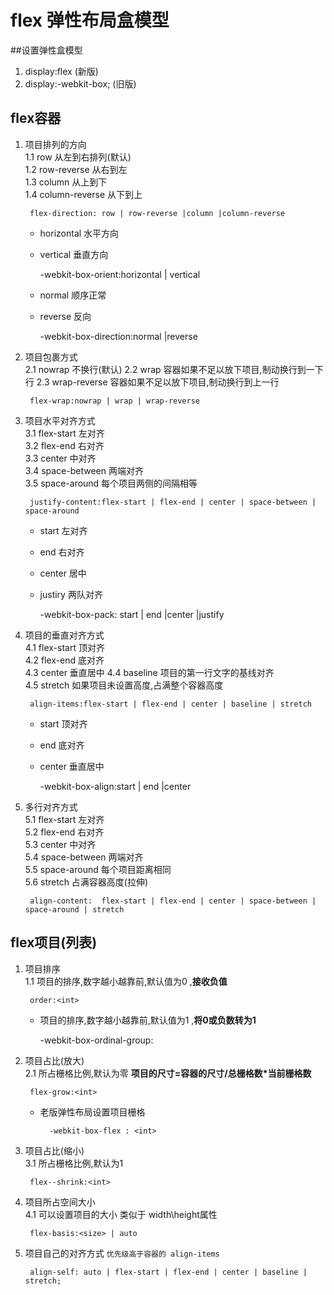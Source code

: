 # flex 弹性布局盒模型

##设置弹性盒模型
1. display:flex  (新版)
2. display:-webkit-box; (旧版)

## flex容器
1. 项目排列的方向  
  1.1 row 从左到右排列(默认)  
  1.2 row-reverse  从右到左  
  1.3 column  从上到下       
  1.4 column-reverse  从下到上     
   
        flex-direction: row | row-reverse |column |column-reverse
    
    * horizontal 水平方向   
    * vertical   垂直方向

        -webkit-box-orient:horizontal | vertical
    
    * normal   顺序正常  
    * reverse  反向  

        -webkit-box-direction:normal |reverse

2. 项目包裹方式  
  2.1  nowrap 不换行(默认) 
  2.2  wrap 容器如果不足以放下项目,制动换行到一下行
  2.3  wrap-reverse  容器如果不足以放下项目,制动换行到上一行
  
        flex-wrap:nowrap | wrap | wrap-reverse 
          
3. 项目水平对齐方式  
  3.1 flex-start  左对齐  
  3.2 flex-end    右对齐  
  3.3 center      中对齐  
  3.4 space-between  两端对齐  
  3.5 space-around   每个项目两侧的间隔相等
           
        justify-content:flex-start | flex-end | center | space-between | space-around
  
    * start  左对齐
    * end    右对齐
    * center 居中
    * justiry 两队对齐  
         
         -webkit-box-pack: start | end |center |justify
4. 项目的垂直对齐方式  
  4.1 flex-start  顶对齐   
  4.2 flex-end  底对齐   
  4.3 center    垂直居中
  4.4 baseline  项目的第一行文字的基线对齐  
  4.5 stretch   如果项目未设置高度,占满整个容器高度 
  
        align-items:flex-start | flex-end | center | baseline | stretch        
    
    * start 顶对齐
    * end   底对齐
    * center 垂直居中
     
        -webkit-box-align:start | end |center
5. 多行对齐方式  
  5.1 flex-start 左对齐  
  5.2 flex-end   右对齐  
  5.3 center     中对齐  
  5.4 space-between  两端对齐  
  5.5  space-around  每个项目距离相同  
  5.6  stretch  占满容器高度(拉伸) 
   
        align-content:  flex-start | flex-end | center | space-between | space-around | stretch  


## flex项目(列表)

1. 项目排序  
  1.1 项目的排序,数字越小越靠前,默认值为0 ,**接收负值**
        
        order:<int>  
    
    *  项目的排序,数字越小越靠前,默认值为1 ,**将0或负数转为1**

        -webkit-box-ordinal-group:<int>           
   
2. 项目占比(放大)  
  2.1  所占栅格比例,默认为零 **项目的尺寸=容器的尺寸/总栅格数*当前栅格数**   
  
        flex-grow:<int>
    
    * 老版弹性布局设置项目栅格
            
            -webkit-box-flex : <int>    
3. 项目占比(缩小)  
  3.1  所占栅格比例,默认为1 
        
        flex--shrink:<int>
        
             
4. 项目所占空间大小    
  4.1  可以设置项目的大小 类似于 width\height属性 
        
        flex-basis:<size> | auto
                
5. 项目自己的对齐方式  `优先级高于容器的 align-items`    

        align-self: auto | flex-start | flex-end | center | baseline | stretch;    
    
            
          